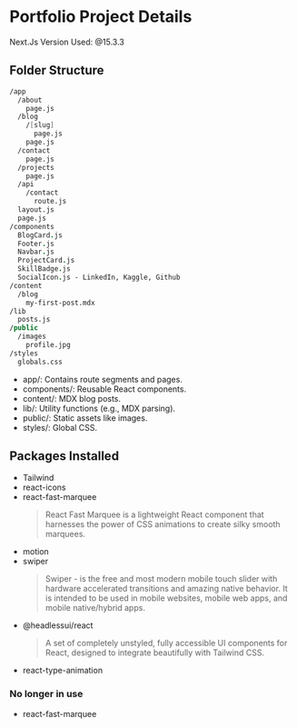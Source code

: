 # Portfolio Project Details

Next.Js Version Used: @15.3.3

## Folder Structure

```fs
/app
  /about
    page.js
  /blog
    /[slug]
      page.js
    page.js
  /contact
    page.js
  /projects
    page.js
  /api
    /contact
      route.js
  layout.js
  page.js
/components
  BlogCard.js
  Footer.js
  Navbar.js
  ProjectCard.js
  SkillBadge.js
  SocialIcon.js - LinkedIn, Kaggle, Github
/content
  /blog
    my-first-post.mdx
/lib
  posts.js
/public
  /images
    profile.jpg
/styles
  globals.css
```

- app/: Contains route segments and pages.
- components/: Reusable React components.
- content/: MDX blog posts.
- lib/: Utility functions (e.g., MDX parsing).
- public/: Static assets like images.
- styles/: Global CSS.

## Packages Installed

- Tailwind
- react-icons
- react-fast-marquee
  > React Fast Marquee is a lightweight React component that harnesses the power of CSS animations to create silky smooth marquees.
- motion
- swiper
  > Swiper - is the free and most modern mobile touch slider with hardware accelerated transitions and amazing native behavior. It is intended to be used in mobile websites, mobile web apps, and mobile native/hybrid apps.
- @headlessui/react
  > A set of completely unstyled, fully accessible UI components for React, designed to integrate beautifully with Tailwind CSS.
- react-type-animation

### No longer in use

- react-fast-marquee
